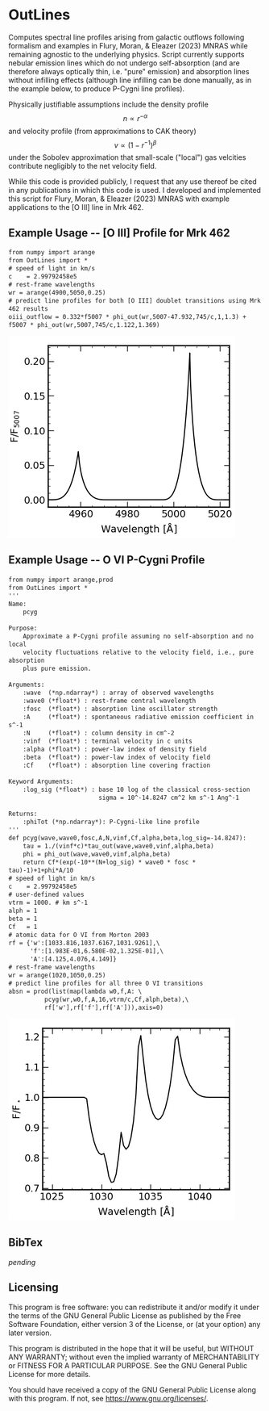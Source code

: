 # OutLines
Computes spectral line profiles arising from galactic outflows following 
formalism and examples in Flury, Moran, & Eleazer (2023) MNRAS while 
remaining agnostic to the underlying physics.
Script currently supports nebular emission lines which do not undergo 
self-absorption (and are therefore always optically thin, i.e. "pure" 
emission) and absorption lines without infilling effects (although line 
infilling can be done manually, as in the example below, to produce
P-Cygni line profiles).

Physically justifiable assumptions include the density profile
$$n \propto r^{-\alpha}$$
and velocity profile (from approximations to CAK theory)
$$v \propto (1-r^{-1})^{\beta}$$
under the Sobolev approximation that small-scale ("local")
gas velcities contribute negligibly to the net velocity field.

While this code is provided publicly, I request that any use thereof be 
cited in any publications in which this code is used. I developed and 
implemented this script for Flury, Moran, & Eleazer (2023) MNRAS with
example applications to the \[O III\] line in Mrk 462.

## Example Usage -- \[O III\] Profile for Mrk 462
```
from numpy import arange
from OutLines import *
# speed of light in km/s
c    = 2.99792458e5
# rest-frame wavelengths
wr = arange(4900,5050,0.25)
# predict line profiles for both [O III] doublet transitions using Mrk 462 results
oiii_outflow = 0.332*f5007 * phi_out(wr,5007-47.932,745/c,1,1.3) + f5007 * phi_out(wr,5007,745/c,1.122,1.369)
```
![image of predicted \[O III\] doublet profile](oiii_examp.png "[OIII]4959,5007 profile")

## Example Usage -- O VI P-Cygni Profile
```
from numpy import arange,prod
from OutLines import *
'''
Name:
    pcyg

Purpose:
    Approximate a P-Cygni profile assuming no self-absorption and no local
    velocity fluctuations relative to the velocity field, i.e., pure absorption
    plus pure emission.

Arguments:
    :wave  (*np.ndarray*) : array of observed wavelengths
    :wave0 (*float*) : rest-frame central wavelength
    :fosc  (*float*) : absorption line oscillator strength
    :A     (*float*) : spontaneous radiative emission coefficient in s^-1
    :N     (*float*) : column density in cm^-2
    :vinf  (*float*) : terminal velocity in c units
    :alpha (*float*) : power-law index of density field
    :beta  (*float*) : power-law index of velocity field
    :Cf    (*float*) : absorption line covering fraction

Keyword Arguments:
    :log_sig (*float*) : base 10 log of the classical cross-section
                         sigma = 10^-14.8247 cm^2 km s^-1 Ang^-1

Returns:
    :phiTot (*np.ndarray*): P-Cygni-like line profile
'''
def pcyg(wave,wave0,fosc,A,N,vinf,Cf,alpha,beta,log_sig=-14.8247):
    tau = 1./(vinf*c)*tau_out(wave,wave0,vinf,alpha,beta)
    phi = phi_out(wave,wave0,vinf,alpha,beta)
    return Cf*(exp(-10**(N+log_sig) * wave0 * fosc * tau)-1)+1+phi*A/10
# speed of light in km/s
c    = 2.99792458e5
# user-defined values
vtrm = 1000. # km s^-1
alph = 1
beta = 1
Cf   = 1
# atomic data for O VI from Morton 2003
rf = {'w':[1033.816,1037.6167,1031.9261],\
      'f':[1.983E-01,6.580E-02,1.325E-01],\
      'A':[4.125,4.076,4.149]}
# rest-frame wavelengths
wr = arange(1020,1050,0.25)
# predict line profiles for all three O VI transitions
absn = prod(list(map(lambda w0,f,A: \
          pcyg(wr,w0,f,A,16,vtrm/c,Cf,alph,beta),\
          rf['w'],rf['f'],rf['A'])),axis=0)
```
![image of predicted O VI P Cygni profile](ovi_examp.png "O VI P Cygni profile")



## BibTex
*pending*

## Licensing
This program is free software: you can redistribute it and/or modify it under the terms of the GNU General Public License as published by the Free Software Foundation, either version 3 of the License, or (at your option) any later version.

This program is distributed in the hope that it will be useful, but WITHOUT ANY WARRANTY; without even the implied warranty of MERCHANTABILITY or FITNESS FOR A PARTICULAR PURPOSE. See the GNU General Public License for more details.

You should have received a copy of the GNU General Public License along with this program. If not, see <https://www.gnu.org/licenses/>.
